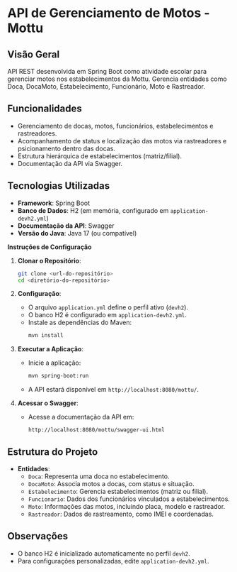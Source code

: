 
# API de Gerenciamento de Motos - Mottu

## Visão Geral
API REST desenvolvida em Spring Boot como atividade escolar para gerenciar motos nos estabelecimentos da Mottu. Gerencia entidades como Doca, DocaMoto, Estabelecimento, Funcionário, Moto e Rastreador.

## Funcionalidades
- Gerenciamento de docas, motos, funcionários, estabelecimentos e rastreadores.
- Acompanhamento de status e localização das motos via rastreadores e psicionamento dentro das docas.
- Estrutura hierárquica de estabelecimentos (matriz/filial).
- Documentação da API via Swagger.

## Tecnologias Utilizadas
- **Framework**: Spring Boot
- **Banco de Dados**: H2 (em memória, configurado em `application-devh2.yml`)
- **Documentação da API**: Swagger
- **Versão do Java**: Java 17 (ou compatível)

**Instruções de Configuração**
1. **Clonar o Repositório**:
   ```bash
   git clone <url-do-repositório>
   cd <diretório-do-repositório>
   ```

2. **Configuração**:
   - O arquivo `application.yml` define o perfil ativo (`devh2`).
   - O banco H2 é configurado em `application-devh2.yml`.
   - Instale as dependências do Maven:
     ```bash
     mvn install
     ```

3. **Executar a Aplicação**:
   - Inicie a aplicação:
     ```bash
     mvn spring-boot:run
     ```
   - A API estará disponível em `http://localhost:8080/mottu/`.

4. **Acessar o Swagger**:
   - Acesse a documentação da API em:
     ```
     http://localhost:8080/mottu/swagger-ui.html
     ```

## Estrutura do Projeto
- **Entidades**:
  - `Doca`: Representa uma doca no estabelecimento.
  - `DocaMoto`: Associa motos a docas, com status e situação.
  - `Estabelecimento`: Gerencia estabelecimentos (matriz ou filial).
  - `Funcionario`: Dados dos funcionários vinculados a estabelecimentos.
  - `Moto`: Informações das motos, incluindo placa, modelo e rastreador.
  - `Rastreador`: Dados de rastreamento, como IMEI e coordenadas.

## Observações
- O banco H2 é inicializado automaticamente no perfil `devh2`.
- Para configurações personalizadas, edite `application-devh2.yml`.
```
